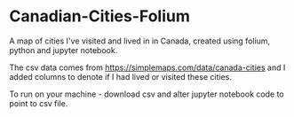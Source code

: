# Canadian-Cities-Folium
A map of cities I've visited and lived in in Canada, created using folium, python and jupyter notebook.

The csv data comes from https://simplemaps.com/data/canada-cities and I added columns to denote if I had lived or visited these cities.

To run on your machine - download csv and alter jupyter notebook code to point to csv file.
